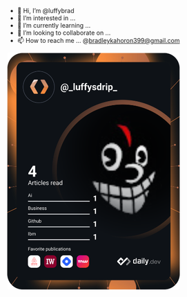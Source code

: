 - 👋 Hi, I’m @luffybrad
- 👀 I’m interested in ...
- 🌱 I’m currently learning ...
- 💞️ I’m looking to collaborate on ...
- 📫 How to reach me ... @bradleykahoron399@gmail.com
<!--my devcard-->
<a href="https://app.daily.dev/DailyDevTips"><img src="https://github.com/luffybrad/luffybrad/blob/main/devcard.svg" width="400" alt="luffybrad's Dev Card"/></a>
<!---
luffybrad/luffybrad is a ✨ special ✨ repository because its `README.md` (this file) appears on your GitHub profile.
You can click the Preview link to take a look at your changes.
--->
